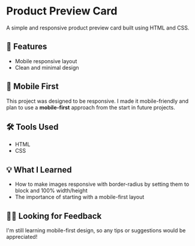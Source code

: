 # Product Preview Card

A simple and responsive product preview card built using HTML and CSS.

## 🚀 Features
- Mobile responsive layout
- Clean and minimal design

## 📱 Mobile First
This project was designed to be responsive. I made it mobile-friendly and plan to use a **mobile-first** approach from the start in future projects.

## 🛠️ Tools Used
- HTML
- CSS

## 💡 What I Learned
- How to make images responsive with border-radius by setting them to block and 100% width/height
- The importance of starting with a mobile-first layout

## 🙋‍♂️ Looking for Feedback
I'm still learning mobile-first design, so any tips or suggestions would be appreciated!

